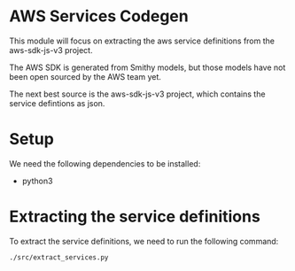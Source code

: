 # AWS Services Codegen

This module will focus on extracting the aws service definitions
from the aws-sdk-js-v3 project.

The AWS SDK is generated from Smithy models, but those models have not
been open sourced by the AWS team yet.

The next best source is the aws-sdk-js-v3 project, which contains the
service defintions as json.

# Setup

We need the following dependencies to be installed:

- python3

# Extracting the service definitions

To extract the service definitions, we need to run the following command:

```bash
./src/extract_services.py
```
